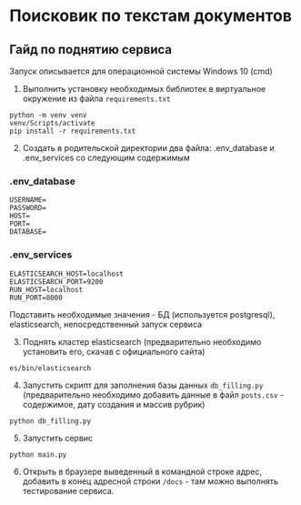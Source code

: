 # Поисковик по текстам документов
## Гайд по поднятию сервиса
Запуск описывается для операционной системы Windows 10 (cmd)
1) Выполнить установку необходимых библиотек в виртуальное окружение из файла `requirements.txt`
```
python -m venv venv
venv/Scripts/activate
pip install -r requirements.txt
```

2) Создать в родительской директории два файла: .env_database и .env_services со следующим содержимым
### .env_database
```
USERNAME=
PASSWORD=
HOST=
PORT=
DATABASE=
```

### .env_services
```
ELASTICSEARCH_HOST=localhost
ELASTICSEARCH_PORT=9200
RUN_HOST=localhost
RUN_PORT=8000
```
Подставить необходимые значения - БД (используется postgresql), elasticsearch, непосредственный запуск сервиса

3) Поднять кластер elasticsearch (предварительно необходимо установить его, скачав с официального сайта)
```
es/bin/elasticsearch
```
4) Запустить скрипт для заполнения базы данных `db_filling.py` (предварительно необходимо добавить данные в файл `posts.csv` - содержимое, дату создания и массив рубрик)
```
python db_filling.py
```
5) Запустить сервис
```
python main.py
```
6) Открыть в браузере выведенный в командной строке адрес, добавить в конец адресной строки `/docs` - там можно выполнять тестирование сервиса.

